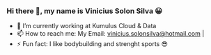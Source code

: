 ### Hi there 👋, my name is Vinicius Solon Silva 😀


- 🔭 I’m currently working at Kumulus Cloud & Data
- 📫 How to reach me: My Email: vinicius.solonsilva@hotmail.com | 
- ⚡ Fun fact: I like bodybuilding and strenght sports 😎
